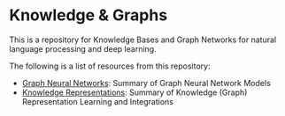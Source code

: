 # Knowledge & Graphs
This is a repository for Knowledge Bases and Graph Networks for natural language processing and deep learning.

The following is a list of resources from this repository:
<!-- - [TransX](https://github.com/birdx0810/KG/blob/master/TransX/): Summary of Translation Models for Knowledge Representation 
- [Jointly](https://github.com/birdx0810/KG/blob/master/Jointly/): Summary of Jointly Embeddings for Text & Knowledge Representation -->
- [Graph Neural Networks](https://github.com/birdx0810/KG/blob/master/GNN/): Summary of Graph Neural Network Models
- [Knowledge Representations](https://github.com/birdx0810/KG/blob/master/Knowledge_Graphs/): Summary of Knowledge (Graph) Representation Learning and Integrations